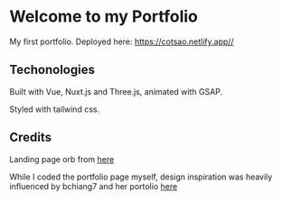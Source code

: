 # Welcome to my Portfolio
My first portfolio.
Deployed here: https://cotsao.netlify.app//

## Techonologies
Built with Vue, Nuxt.js and Three.js, animated with GSAP.

Styled with tailwind css.



## Credits
Landing page orb from [here](https://tympanus.net/codrops/2021/01/26/twisted-colorful-spheres-with-three-js/)

While I coded the portfolio page myself, design inspiration was heavily influenced by bchiang7 and her portolio [here](https://github.com/bchiang7/v4)